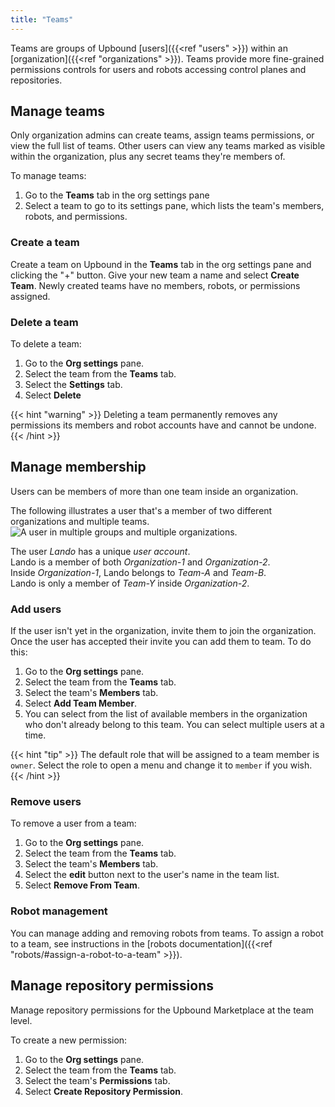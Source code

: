 ```yaml
---
title: "Teams"
---
```


Teams are groups of Upbound [users]({{<ref "users" >}}) within an [organization]({{<ref "organizations" >}}). Teams provide more fine-grained permissions controls for users and robots accessing control planes and repositories.

## Manage teams

Only organization admins can create teams, assign teams permissions, or view the full list of teams. Other users can view any teams marked as visible within the organization, plus any secret teams they're members of.

To manage teams:

1. Go to the **Teams** tab in the org settings pane
2. Select a team to go to its settings pane, which lists the team's members, robots, and permissions.

### Create a team

Create a team on Upbound in the **Teams** tab in the org settings pane and clicking the "+" button. Give your new team a name and select **Create Team**. Newly created teams have no members, robots, or permissions assigned.

### Delete a team

To delete a team:

1. Go to the **Org settings** pane.
2. Select the team from the **Teams** tab.
3. Select the **Settings** tab.
4. Select **Delete**

{{< hint "warning" >}}
Deleting a team permanently removes any permissions its members and robot accounts have and cannot be undone.
{{< /hint >}}

## Manage membership

Users can be members of more than one team inside an organization.

The following illustrates a user that's a member of two different organizations and multiple teams. 
![A user in multiple groups and multiple organizations.](/accounts/images/user-org-team.png "A user can be in multiple orgs and multiple groups")
<!-- vale Upbound.Spelling = NO -->
<!-- ignore "Lando" -->
The user _Lando_ has a unique _user account_.  
Lando is a member of both _Organization-1_ and _Organization-2_.  
Inside _Organization-1_, Lando belongs to _Team-A_ and _Team-B_.  
Lando is only a member of _Team-Y_ inside _Organization-2_.
<!-- vale Upbound.Spelling = YES -->

### Add users

If the user isn't yet in the organization, invite them to join the organization. Once the user has accepted their invite you can add them to team. To do this:

1. Go to the **Org settings** pane.
2. Select the team from the **Teams** tab.
2. Select the team's **Members** tab.
3. Select **Add Team Member**.
4. You can select from the list of available members in the organization who don't already belong to this team. You can select multiple users at a time.

{{< hint "tip" >}}
The default role that will be assigned to a team member is `owner`. Select the role to open a menu and change it to `member` if you wish.
{{< /hint >}}

### Remove users

To remove a user from a team:

1. Go to the **Org settings** pane.
2. Select the team from the **Teams** tab.
2. Select the team's **Members** tab.
3. Select the **edit** button next to the user's name in the team list.
4. Select **Remove From Team**.

### Robot management

You can manage adding and removing robots from teams. To assign a robot to a team, see instructions in the [robots documentation]({{<ref "robots/#assign-a-robot-to-a-team" >}}).

## Manage repository permissions

Manage repository permissions for the Upbound Marketplace at the team level. 

To create a new permission:

1. Go to the **Org settings** pane.
2. Select the team from the **Teams** tab.
2. Select the team's **Permissions** tab.
3. Select **Create Repository Permission**.


